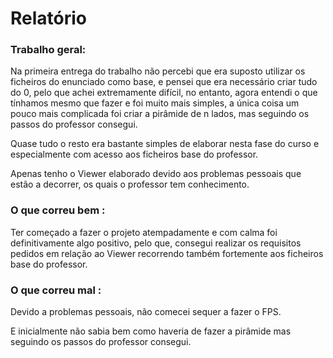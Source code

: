 # Relatório

### Trabalho geral:

Na primeira entrega do trabalho não percebi que era suposto utilizar os ficheiros do enunciado como base, e pensei que era necessário criar tudo do 0, pelo que achei extremamente difícil, no entanto, agora entendi o que tínhamos mesmo que fazer e foi muito mais simples, a única coisa um pouco mais complicada foi criar a pirâmide de n lados, mas seguindo os passos do professor consegui.

Quase tudo o resto era bastante simples de elaborar nesta fase do curso e especialmente com acesso aos ficheiros base do professor.

Apenas tenho o Viewer elaborado devido aos problemas pessoais que estão a decorrer, os quais o professor tem conhecimento.



### O que correu bem :

Ter começado a fazer o projeto atempadamente e com calma foi definitivamente algo positivo, pelo que, consegui realizar os requisitos pedidos em relação ao Viewer recorrendo também fortemente aos ficheiros base do professor.



### O que correu mal :

Devido a problemas pessoais, não comecei sequer a fazer o FPS. 

E inicialmente não sabia bem como haveria de fazer a pirâmide mas seguindo os passos do professor consegui.


